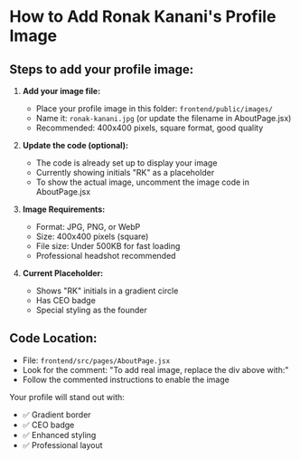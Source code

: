 # How to Add Ronak Kanani's Profile Image

## Steps to add your profile image:

1. **Add your image file:**
   - Place your profile image in this folder: `frontend/public/images/`
   - Name it: `ronak-kanani.jpg` (or update the filename in AboutPage.jsx)
   - Recommended: 400x400 pixels, square format, good quality

2. **Update the code (optional):**
   - The code is already set up to display your image
   - Currently showing initials "RK" as a placeholder
   - To show the actual image, uncomment the image code in AboutPage.jsx

3. **Image Requirements:**
   - Format: JPG, PNG, or WebP
   - Size: 400x400 pixels (square)
   - File size: Under 500KB for fast loading
   - Professional headshot recommended

4. **Current Placeholder:**
   - Shows "RK" initials in a gradient circle
   - Has CEO badge
   - Special styling as the founder

## Code Location:
- File: `frontend/src/pages/AboutPage.jsx`
- Look for the comment: "To add real image, replace the div above with:"
- Follow the commented instructions to enable the image

Your profile will stand out with:
- ✅ Gradient border
- ✅ CEO badge
- ✅ Enhanced styling
- ✅ Professional layout

